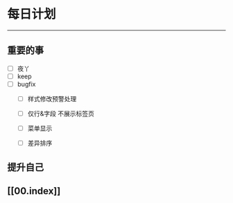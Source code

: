 
# 每日计划
---
## 重要的事

- [ ]    夜丫
- [ ]   keep
- [ ]  bugfix
	- [ ] 样式修改预警处理
	- [ ] 仅行&字段 不展示标签页
	- [ ] 菜单显示
	- [ ] 差异排序





## 提升自己

  



## [[00.index]]










